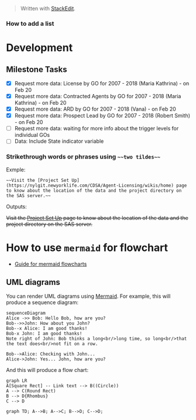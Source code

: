 > Written with [StackEdit](https://stackedit.io/).

### How to add a list

# Development

## Milestone Tasks
- [x] Request more data: License by GO for 2007 - 2018 (Maria Kathrina) - on Feb 20
- [x] Request more data: Contracted Agents by GO for 2007 - 2018 (Maria Kathrina) - on Feb 20
- [x] Request more data: ARD by GO for 2007 - 2018 (Vana) - on Feb 20
- [x] Request more data: Prospect Lead by GO for 2007 - 2018 (Robert Smith) - on Feb 20
- [ ] Request more data: waiting for more info about the trigger levels for individual GOs
- [ ] Data: Include State indicator variable

### Strikethrough words or phrases using `~~two tildes~~`

Exmple:

```
~~Visit the [Project Set Up](https://nylgit.newyorklife.com/CDSA/Agent-Licensing/wikis/home) page to know about the location of the data and the project directory on the SAS server.~~
```
Outputs:

~~Visit the [Project Set Up](https://nylgit.newyorklife.com/CDSA/Agent-Licensing/wikis/home) page to know about the location of the data and the project directory on the SAS server.~~

# How to use `mermaid` for flowchart

- [Guide for mermaid flowcharts](https://mermaid-js.github.io/mermaid/#/flowchart) 

## UML diagrams

You can render UML diagrams using [Mermaid](https://mermaidjs.github.io/). For example, this will produce a sequence diagram:

```mermaid
sequenceDiagram
Alice ->> Bob: Hello Bob, how are you?
Bob-->>John: How about you John?
Bob--x Alice: I am good thanks!
Bob-x John: I am good thanks!
Note right of John: Bob thinks a long<br/>long time, so long<br/>that the text does<br/>not fit on a row.

Bob-->Alice: Checking with John...
Alice->John: Yes... John, how are you?
```

And this will produce a flow chart:

```mermaid
graph LR
A[Square Rect] -- Link text --> B((Circle))
A --> C(Round Rect)
B --> D{Rhombus}
C --> D
```

```mermaid
graph TD; A-->B; A-->C; B-->D; C-->D;
```


<!--stackedit_data:
eyJoaXN0b3J5IjpbLTIxMTQzMzQyMjAsLTg1NzA2NzQ2NSw3Nj
I1MTMzNTUsMzU2NDIyNDA5XX0=
-->